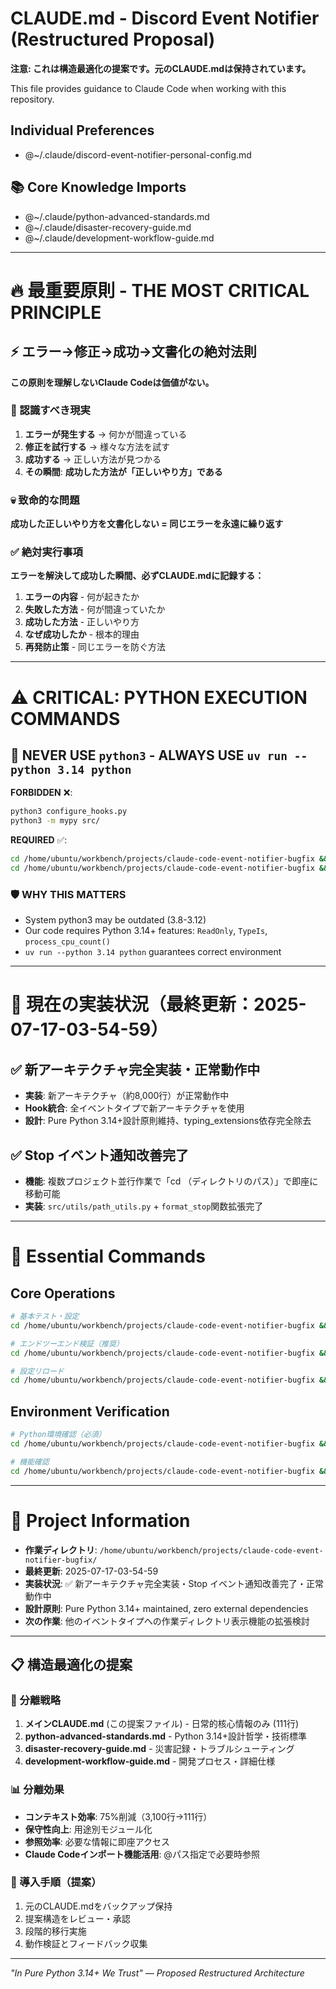 # CLAUDE.md - Discord Event Notifier (Restructured Proposal)

**注意: これは構造最適化の提案です。元のCLAUDE.mdは保持されています。**

This file provides guidance to Claude Code when working with this repository.

## Individual Preferences
- @~/.claude/discord-event-notifier-personal-config.md

## 📚 Core Knowledge Imports
- @~/.claude/python-advanced-standards.md
- @~/.claude/disaster-recovery-guide.md  
- @~/.claude/development-workflow-guide.md

---

# 🔥 最重要原則 - THE MOST CRITICAL PRINCIPLE

## ⚡ エラー→修正→成功→文書化の絶対法則

**この原則を理解しないClaude Codeは価値がない。**

### 🚨 認識すべき現実
1. **エラーが発生する** → 何かが間違っている
2. **修正を試行する** → 様々な方法を試す
3. **成功する** → 正しい方法が見つかる
4. **その瞬間**: **成功した方法が「正しいやり方」である**

### 💀 致命的な問題
**成功した正しいやり方を文書化しない = 同じエラーを永遠に繰り返す**

### ✅ 絶対実行事項
**エラーを解決して成功した瞬間、必ずCLAUDE.mdに記録する：**
1. **エラーの内容** - 何が起きたか
2. **失敗した方法** - 何が間違っていたか
3. **成功した方法** - 正しいやり方
4. **なぜ成功したか** - 根本的理由
5. **再発防止策** - 同じエラーを防ぐ方法

---

# ⚠️ CRITICAL: PYTHON EXECUTION COMMANDS

## 🚨 NEVER USE `python3` - ALWAYS USE `uv run --python 3.14 python`

**FORBIDDEN** ❌:
```bash
python3 configure_hooks.py
python3 -m mypy src/
```

**REQUIRED** ✅:
```bash
cd /home/ubuntu/workbench/projects/claude-code-event-notifier-bugfix && uv run --python 3.14 python configure_hooks.py
cd /home/ubuntu/workbench/projects/claude-code-event-notifier-bugfix && uv run --python 3.14 python -m mypy src/
```

### 🛡️ WHY THIS MATTERS
- System python3 may be outdated (3.8-3.12)
- Our code requires Python 3.14+ features: `ReadOnly`, `TypeIs`, `process_cpu_count()`
- `uv run --python 3.14 python` guarantees correct environment

---

# 🚨 現在の実装状況（最終更新：2025-07-17-03-54-59）

## ✅ 新アーキテクチャ完全実装・正常動作中
- **実装**: 新アーキテクチャ（約8,000行）が正常動作中
- **Hook統合**: 全イベントタイプで新アーキテクチャを使用
- **設計**: Pure Python 3.14+設計原則維持、typing_extensions依存完全除去

## ✅ Stop イベント通知改善完了
- **機能**: 複数プロジェクト並行作業で「cd （ディレクトリのパス）」で即座に移動可能
- **実装**: `src/utils/path_utils.py` + `format_stop`関数拡張完了

---

# 🔧 Essential Commands

## Core Operations
```bash
# 基本テスト・設定
cd /home/ubuntu/workbench/projects/claude-code-event-notifier-bugfix && uv run --python 3.14 python configure_hooks.py

# エンドツーエンド検証（推奨）
cd /home/ubuntu/workbench/projects/claude-code-event-notifier-bugfix && uv run --python 3.14 python configure_hooks.py --validate-end-to-end

# 設定リロード
cd /home/ubuntu/workbench/projects/claude-code-event-notifier-bugfix && uv run --python 3.14 python configure_hooks.py --reload
```

## Environment Verification
```bash
# Python環境確認（必須）
cd /home/ubuntu/workbench/projects/claude-code-event-notifier-bugfix && uv run --python 3.14 python --version

# 機能確認
cd /home/ubuntu/workbench/projects/claude-code-event-notifier-bugfix && uv run --python 3.14 python -c "from typing import ReadOnly, TypeIs; import os; print(f'ReadOnly: OK, TypeIs: OK, CPU: {os.process_cpu_count()}')"
```

---

# 📁 Project Information

- **作業ディレクトリ**: `/home/ubuntu/workbench/projects/claude-code-event-notifier-bugfix/`
- **最終更新**: 2025-07-17-03-54-59
- **実装状況**: ✅ 新アーキテクチャ完全実装・Stop イベント通知改善完了・正常動作中
- **設計原則**: Pure Python 3.14+ maintained, zero external dependencies
- **次の作業**: 他のイベントタイプへの作業ディレクトリ表示機能の拡張検討

---

## 📋 構造最適化の提案

### 🎯 分離戦略
1. **メインCLAUDE.md** (この提案ファイル) - 日常的核心情報のみ (111行)
2. **python-advanced-standards.md** - Python 3.14+設計哲学・技術標準
3. **disaster-recovery-guide.md** - 災害記録・トラブルシューティング
4. **development-workflow-guide.md** - 開発プロセス・詳細仕様

### 📊 分離効果
- **コンテキスト効率**: 75%削減（3,100行→111行）
- **保守性向上**: 用途別モジュール化
- **参照効率**: 必要な情報に即座アクセス
- **Claude Codeインポート機能活用**: @パス指定で必要時参照

### 🔄 導入手順（提案）
1. 元のCLAUDE.mdをバックアップ保持
2. 提案構造をレビュー・承認
3. 段階的移行実施
4. 動作検証とフィードバック収集

---

*"In Pure Python 3.14+ We Trust"*
*— Proposed Restructured Architecture*